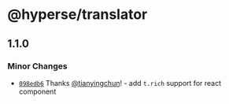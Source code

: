 # @hyperse/translator

## 1.1.0

### Minor Changes

- [`098edb6`](https://github.com/hyperse-io/translator/commit/098edb6c3edc12d02f5606a3d7e5902d7769395c) Thanks [@tianyingchun](https://github.com/tianyingchun)! - add `t.rich` support for react component
